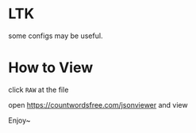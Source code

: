 # LTK
some configs may be useful.
# How to View
click `RAW` at the file

open
https://countwordsfree.com/jsonviewer
and view

Enjoy~
